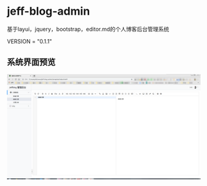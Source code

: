 # jeff-blog-admin
基于layui，jquery，bootstrap，editor.md的个人博客后台管理系统

VERSION = "0.1.1"

## 系统界面预览
![image](https://github.com/jeffry88/jeff-blog-admin/blob/master/static/images/view.png)